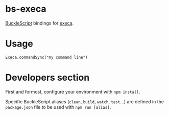 # bs-execa

[BuckleScript](https://bucklescript.github.io) bindings for [execa](https://github.com/sindresorhus/execa).

# Usage

```reasonml
Execa.commandSync("my command line")
```

# Developers section

First and formost, configure your environment with `npm install`.

Specific BuckleScript aliases (`clean`, `build`, `watch`, `test`...) are defined
in the `package.json` file to be used with `npm run [alias]`.

